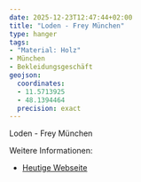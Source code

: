 ```yaml
---
date: 2025-12-23T12:47:44+02:00
title: "Loden - Frey München"
type: hanger
tags:
- "Material: Holz"
- München
- Bekleidungsgeschäft
geojson:
  coordinates:
  - 11.5713925
  - 48.1394464
  precision: exact
---
```

Loden - Frey München

<div class="notes">
Weitere Informationen:
<ul>
<li><a href="https://www.lodenfrey.com/">Heutige Webseite</a></li>
</ul>
</div>
